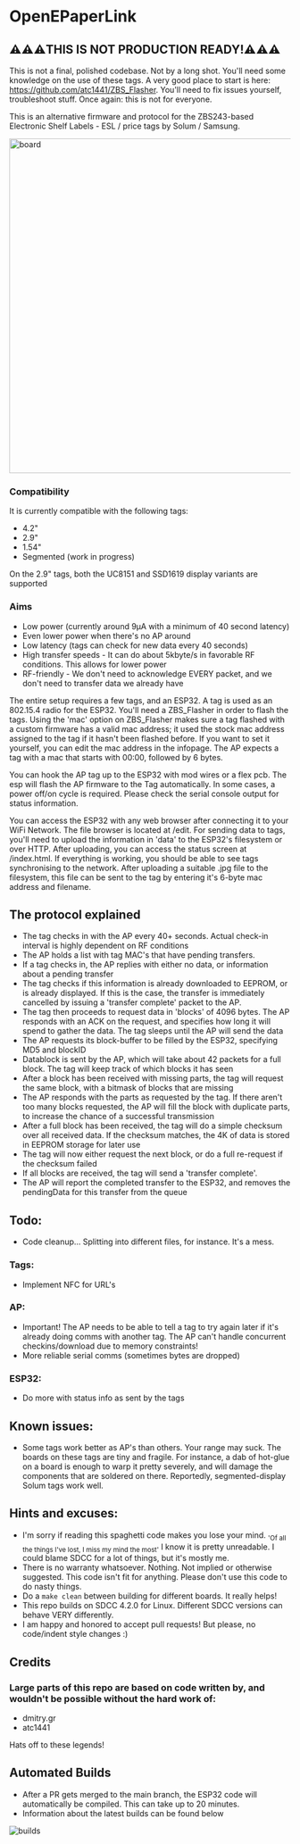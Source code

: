 # OpenEPaperLink

## ⚠️⚠️⚠️THIS IS NOT PRODUCTION READY!⚠️⚠️⚠️
This is not a final, polished codebase. Not by a long shot. You'll need some knowledge on the use of these tags. A very good place to start is here: https://github.com/atc1441/ZBS_Flasher. You'll need to fix issues yourself, troubleshoot stuff. Once again: this is not for everyone.

This is an alternative firmware and protocol for the ZBS243-based Electronic Shelf Labels - ESL / price tags by Solum / Samsung.
 
<img width="600" alt="board" src="https://user-images.githubusercontent.com/2544995/227208651-993d11a2-380f-44ae-847c-f8d90296c8cf.png">


### Compatibility
It is currently compatible with the following tags:
* 4.2"
* 2.9"
* 1.54"
* Segmented (work in progress)

On the 2.9" tags, both the UC8151 and SSD1619 display variants are supported

### Aims
- Low power (currently around 9µA with a minimum of 40 second latency)
- Even lower power when there's no AP around
- Low latency (tags can check for new data every 40 seconds)
- High transfer speeds - It can do about 5kbyte/s in favorable RF conditions. This allows for lower power
- RF-friendly - We don't need to acknowledge EVERY packet, and we don't need to transfer data we already have

The entire setup requires a few tags, and an ESP32. A tag is used as an 802.15.4 radio for the ESP32. You'll need a ZBS_Flasher in order to flash the tags. Using the 'mac' option on ZBS_Flasher makes sure a tag flashed with a custom firmware has a valid mac address; it used the stock mac address assigned to the tag if it hasn't been flashed before. If you want to set it yourself, you can edit the mac address in the infopage. The AP expects a tag with a mac that starts with 00:00, followed by 6 bytes.

You can hook the AP tag up to the ESP32 with mod wires or a flex pcb. The esp will flash the AP firmware to the Tag automatically. In some cases, a power off/on cycle is required. Please check the serial console output for status information.

You can access the ESP32 with any web browser after connecting it to your WiFi Network. The file browser is located at <ip>/edit. For sending data to tags, you'll need to upload the information in 'data' to the ESP32's filesystem or over HTTP. After uploading, you can access the status screen at <ip>/index.html. If everything is working, you should be able to see tags synchronising to the network. After uploading a suitable .jpg file to the filesystem, this file can be sent to the tag by entering it's 6-byte mac address and filename.

## The protocol explained
- The tag checks in with the AP every 40+ seconds. Actual check-in interval is highly dependent on RF conditions
- The AP holds a list with tag MAC's that have pending transfers.
- If a tag checks in, the AP replies with either no data, or information about a pending transfer
- The tag checks if this information is already downloaded to EEPROM, or is already displayed. If this is the case, the transfer is immediately cancelled by issuing a 'transfer complete' packet to the AP.
- The tag then proceeds to request data in 'blocks' of 4096 bytes. The AP responds with an ACK on the request, and specifies how long it will spend to gather the data. The tag sleeps until the AP will send the data
- The AP requests its block-buffer to be filled by the ESP32, specifying MD5 and blockID
- Datablock is sent by the AP, which will take about 42 packets for a full block. The tag will keep track of which blocks it has seen
- After a block has been received with missing parts, the tag will request the same block, with a bitmask of blocks that are missing
- The AP responds with the parts as requested by the tag. If there aren't too many blocks requested, the AP will fill the block with duplicate parts, to increase the chance of a successful transmission
- After a full block has been received, the tag will do a simple checksum over all received data. If the checksum matches, the 4K of data is stored in EEPROM storage for later use
- The tag will now either request the next block, or do a full re-request if the checksum failed
- If all blocks are received, the tag will send a 'transfer complete'. 
- The AP will report the completed transfer to the ESP32, and removes the pendingData for this transfer from the queue

## Todo:
- Code cleanup... Splitting into different files, for instance. It's a mess.
### Tags:
- Implement NFC for URL's
### AP:
- Important! The AP needs to be able to tell a tag to try again later if it's already doing comms with another tag. The AP can't handle concurrent checkins/download due to memory constraints!
- More reliable serial comms (sometimes bytes are dropped)
### ESP32:
- Do more with status info as sent by the tags

## Known issues:
- Some tags work better as AP's than others. Your range may suck. The boards on these tags are tiny and fragile. For instance, a dab of hot-glue on a board is enough to warp it pretty severely, and will damage the components that are soldered on there. Reportedly, segmented-display Solum tags work well. 

## Hints and excuses:
- I'm sorry if reading this spaghetti code makes you lose your mind. <sub>'Of all the things I've lost, I miss my mind the most'</sub> I know it is pretty unreadable. I could blame SDCC for a lot of things, but it's mostly me.
- There is no warranty whatsoever. Nothing. Not implied or otherwise suggested. This code isn't fit for anything. Please don't use this code to do nasty things.
- Do a ```make clean``` between building for different boards. It really helps!
- This repo builds on SDCC 4.2.0 for Linux. Different SDCC versions can behave VERY differently.
- I am happy and honored to accept pull requests! But please, no code/indent style changes :)

## Credits
### Large parts of this repo are based on code written by, and wouldn't be possible without the hard work of:
- dmitry.gr
- atc1441

Hats off to these legends!
 
## Automated Builds
- After a PR gets merged to the main branch, the ESP32 code will automatically be compiled. This can take up to 20 minutes.
- Information about the latest builds can be found below
<img alt="builds" src="https://openepaperlink.de/build/img.php">

